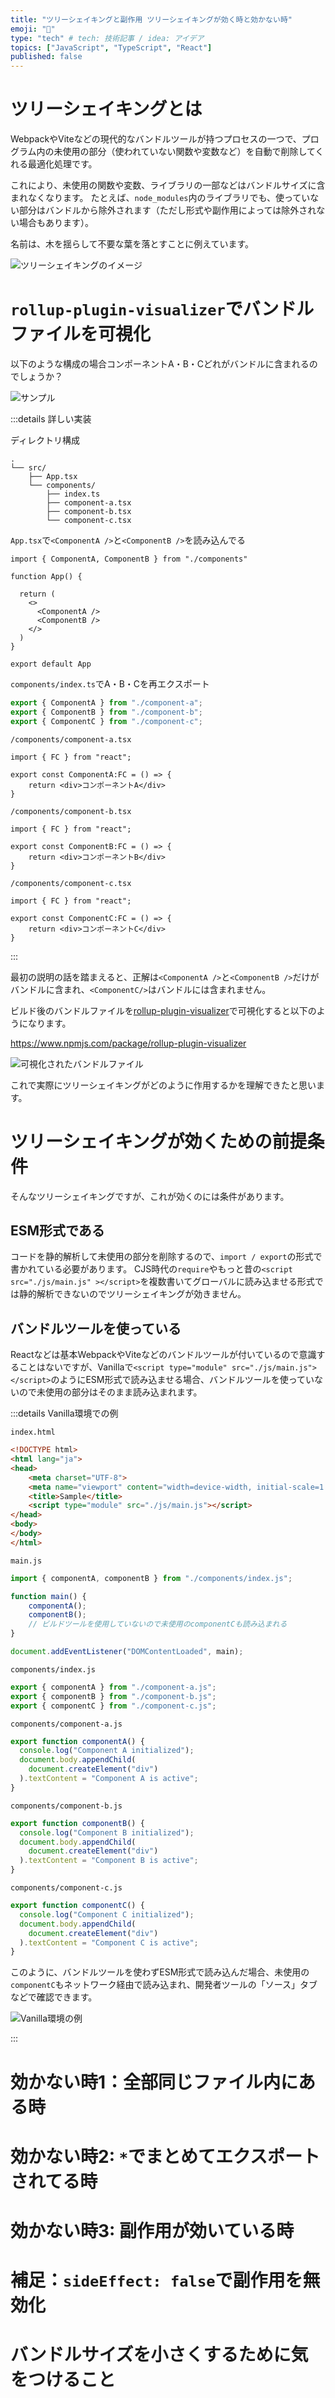 ```yaml
---
title: "ツリーシェイキングと副作用 ツリーシェイキングが効く時と効かない時"
emoji: "🌳"
type: "tech" # tech: 技術記事 / idea: アイデア
topics: ["JavaScript", "TypeScript", "React"]
published: false
---
```


# ツリーシェイキングとは

WebpackやViteなどの現代的なバンドルツールが持つプロセスの一つで、プログラム内の未使用の部分（使われていない関数や変数など）を自動で削除してくれる最適化処理です。

これにより、未使用の関数や変数、ライブラリの一部などはバンドルサイズに含まれなくなります。
たとえば、`node_modules`内のライブラリでも、使っていない部分はバンドルから除外されます（ただし形式や副作用によっては除外されない場合もあります）。

名前は、木を揺らして不要な葉を落とすことに例えています。

![ツリーシェイキングのイメージ](https://storage.googleapis.com/zenn-user-upload/6765e27768ab-20250614.gif)

# `rollup-plugin-visualizer`でバンドルファイルを可視化

以下のような構成の場合コンポーネントA・B・Cどれがバンドルに含まれるのでしょうか？

![サンプル](https://storage.googleapis.com/zenn-user-upload/db439813a96f-20250614.png)

:::details 詳しい実装

ディレクトリ構成

```
.
└── src/
    ├── App.tsx
    └── components/
        ├── index.ts
        ├── component-a.tsx
        ├── component-b.tsx
        └── component-c.tsx
```

`App.tsx`で`<ComponentA />`と`<ComponentB />`を読み込んでる

```tsx
import { ComponentA, ComponentB } from "./components"

function App() {

  return (
    <>
      <ComponentA />
      <ComponentB />
    </>
  )
}

export default App
```

`components/index.ts`でA・B・Cを再エクスポート

```ts
export { ComponentA } from "./component-a";
export { ComponentB } from "./component-b";
export { ComponentC } from "./component-c";
```

`/components/component-a.tsx`

```tsx
import { FC } from "react";

export const ComponentA:FC = () => {
    return <div>コンポーネントA</div>
}
```

`/components/component-b.tsx`

```tsx
import { FC } from "react";

export const ComponentB:FC = () => {
    return <div>コンポーネントB</div>
}
```

`/components/component-c.tsx`

```tsx
import { FC } from "react";

export const ComponentC:FC = () => {
    return <div>コンポーネントC</div>
}
```

:::

最初の説明の話を踏まえると、正解は`<ComponentA />`と`<ComponentB />`だけがバンドルに含まれ、`<ComponentC/>`はバンドルには含まれません。

ビルド後のバンドルファイルを[rollup-plugin-visualizer](https://www.npmjs.com/package/rollup-plugin-visualizer)で可視化すると以下のようになります。

https://www.npmjs.com/package/rollup-plugin-visualizer


![可視化されたバンドルファイル](https://storage.googleapis.com/zenn-user-upload/30a545653d9e-20250614.png)

これで実際にツリーシェイキングがどのように作用するかを理解できたと思います。

<!-- ![ツリーシェイキングが効かなかった場合](https://storage.googleapis.com/zenn-user-upload/1660197b1025-20250614.png) -->


# ツリーシェイキングが効くための前提条件

そんなツリーシェイキングですが、これが効くのには条件があります。

## ESM形式である

コードを静的解析して未使用の部分を削除するので、`import / export`の形式で書かれている必要があります。
CJS時代の`require`やもっと昔の`<script src="./js/main.js" ></script>`を複数書いてグローバルに読み込ませる形式では静的解析できないのでツリーシェイキングが効きません。

## バンドルツールを使っている

Reactなどは基本WebpackやViteなどのバンドルツールが付いているので意識することはないですが、Vanillaで`<script type="module" src="./js/main.js"></script>`のようにESM形式で読み込ませる場合、バンドルツールを使っていないので未使用の部分はそのまま読み込まれます。

:::details Vanilla環境での例

`index.html`

```html
<!DOCTYPE html>
<html lang="ja">
<head>
    <meta charset="UTF-8">
    <meta name="viewport" content="width=device-width, initial-scale=1.0">
    <title>Sample</title>
    <script type="module" src="./js/main.js"></script>
</head>
<body>
</body>
</html>
```

`main.js`

```js
import { componentA, componentB } from "./components/index.js";

function main() {
    componentA();
    componentB();
    // ビルドツールを使用していないので未使用のcomponentCも読み込まれる
}

document.addEventListener("DOMContentLoaded", main);
```

`components/index.js`

```js
export { componentA } from "./component-a.js";
export { componentB } from "./component-b.js";
export { componentC } from "./component-c.js";
```

`components/component-a.js`

```js
export function componentA() {
  console.log("Component A initialized");
  document.body.appendChild(
    document.createElement("div")
  ).textContent = "Component A is active";
}
```

`components/component-b.js`

```js
export function componentB() {
  console.log("Component B initialized");
  document.body.appendChild(
    document.createElement("div")
  ).textContent = "Component B is active";
}
```

`components/component-c.js`

```js
export function componentC() {
  console.log("Component C initialized");
  document.body.appendChild(
    document.createElement("div")
  ).textContent = "Component C is active";
}
```

このように、バンドルツールを使わずESM形式で読み込んだ場合、未使用の`componentC`もネットワーク経由で読み込まれ、開発者ツールの「ソース」タブなどで確認できます。

![Vanilla環境の例](https://storage.googleapis.com/zenn-user-upload/ecefba0bae68-20250614.png)

:::

# 効かない時1：全部同じファイル内にある時

# 効かない時2: `*`でまとめてエクスポートされてる時

# 効かない時3: 副作用が効いている時

# 補足：`sideEffect: false`で副作用を無効化

# バンドルサイズを小さくするために気をつけること